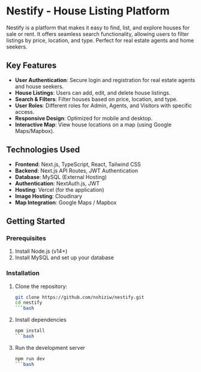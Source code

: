 # Nestify - House Listing Platform

Nestify is a platform that makes it easy to find, list, and explore houses for sale or rent. It offers seamless search functionality, allowing users to filter listings by price, location, and type. Perfect for real estate agents and home seekers.

## Key Features

- **User Authentication**: Secure login and registration for real estate agents and house seekers.
- **House Listings**: Users can add, edit, and delete house listings.
- **Search & Filters**: Filter houses based on price, location, and type.
- **User Roles**: Different roles for Admin, Agents, and Visitors with specific access.
- **Responsive Design**: Optimized for mobile and desktop.
- **Interactive Map**: View house locations on a map (using Google Maps/Mapbox).

## Technologies Used

- **Frontend**: Next.js, TypeScript, React, Tailwind CSS
- **Backend**: Next.js API Routes, JWT Authentication
- **Database**: MySQL (External Hosting)
- **Authentication**: NextAuth.js, JWT
- **Hosting**: Vercel (for the application)
- **Image Hosting**: Cloudinary
- **Map Integration**: Google Maps / Mapbox

## Getting Started

### Prerequisites

1. Install Node.js (v14+)
2. Install MySQL and set up your database

### Installation

1. Clone the repository:

   ```bash
   git clone https://github.com/nshiziw/nestify.git
   cd nestify
   ```bash

2. Install dependencies

    ```bash
    npm install
    ```bash

3. Run the development server

    ```bash
    npm run dev
    ```bash
